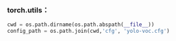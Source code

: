 



### torch.utils：

```python
cwd = os.path.dirname(os.path.abspath(__file__))
config_path = os.path.join(cwd,'cfg', 'yolo-voc.cfg')
```
